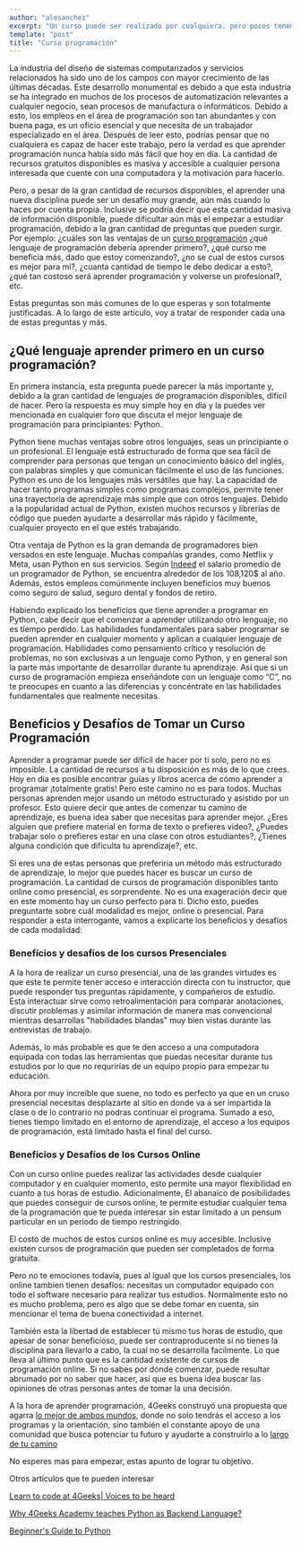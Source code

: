 ```yaml
---
author: "alesanchez"
excerpt: "Un curso puede ser realizado por cualquiera, pero pocos tenemos la noción de saber cual nos conviene, cual nos sirve y cual necesitamos"
template: "post" 
title: "Curso programación"
--- 
```


La industria del diseño de sistemas computarizados y servicios relacionados ha sido uno de los campos con mayor crecimiento de las últimas décadas. Este desarrollo monumental es debido a que esta industria se ha integrado en muchos de los procesos de automatización relevantes a cualquier negocio, sean procesos de manufactura o informáticos. Debido a esto, los empleos en el área de programación son tan abundantes y con buena paga, es un oficio esencial y que necesita de un trabajador especializado en el área. Después de leer esto, podrías pensar que no cualquiera es capaz de hacer este trabajo, pero la verdad es que aprender programación nunca había sido más fácil que hoy en día. La cantidad de recursos gratuitos disponibles es masiva y accesible a cualquier persona interesada que cuente con una computadora y la motivación para hacerlo. 

Pero, a pesar de la gran cantidad de recursos disponibles, el aprender una nueva disciplina puede ser un desafío muy grande, aún más cuando lo haces por cuenta propia. Inclusive se podría decir que esta cantidad masiva de información disponible, puede dificultar aún más el empezar a estudiar programación, debido a la gran cantidad de preguntas que pueden surgir. Por ejemplo: ¿cuáles son las ventajas de un [curso programación](https://4geeksacademy.com/es/curso-de-programacion-desde-cero) ¿qué lenguaje de programación debería aprender primero?, ¿qué curso me beneficia más, dado que estoy comenzando?, ¿no se cual de estos cursos es mejor para mi?, ¿cuanta cantidad de tiempo le debo dedicar a esto?, ¿qué tan costoso será aprender programación y volverse un profesional?, etc.

Estas preguntas son más comunes de lo que esperas y son totalmente justificadas. A lo largo de este artículo, voy a tratar de responder cada una de estas preguntas y más. 

## ¿Qué lenguaje aprender primero en un curso programación?

En primera instancia, esta pregunta puede parecer la más importante y, debido a la gran cantidad de lenguajes de programación disponibles, difícil de hacer. Pero la respuesta es muy simple hoy en día y la puedes ver mencionada en cualquier foro que discuta el mejor lenguaje de programación para principiantes: Python. 

Python tiene muchas ventajas sobre otros lenguajes, seas un principiante o un profesional. El lenguaje está estructurado de forma que sea fácil de comprender para personas que tengan un conocimiento básico del inglés, con palabras simples y que comunican fácilmente el uso de las funciones. Python es uno de los lenguajes más versátiles que hay. La capacidad de hacer tanto programas simples como programas complejos, permite tener una trayectoria de aprendizaje más simple que con otros lenguajes. Debido a la popularidad actual de Python, existen muchos recursos y librerías de código que pueden ayudarte a desarrollar más rápido y fácilmente, cualquier proyecto en el que estés trabajando.

Otra ventaja de Python es la gran demanda de programadores bien versados en este lenguaje. Muchas compañías grandes, como Netflix y Meta, usan Python en sus servicios. Según [Indeed](https://www.indeed.com/career/python-developer/salaries?from=top_sb) el salario promedio de un programador de Python, se encuentra alrededor de los 108,120$ al año. Además, estos empleos comúnmente incluyen beneficios muy buenos como seguro de salud, seguro dental y fondos de retiro.

Habiendo explicado los beneficios que tiene aprender a programar en Python, cabe decir que el comenzar a aprender utilizando otro lenguaje, no es tiempo perdido. Las habilidades fundamentales para saber programar se pueden aprender en cualquier momento y aplican a cualquier lenguaje de programación. Habilidades como pensamiento crítico y resolución de problemas, no son exclusivas a un lenguaje como Python, y en general son la parte más importante de desarrollar durante tu aprendizaje. Así que si un curso de programación empieza enseñándote con un lenguaje como “C”, no te preocupes en cuanto a las diferencias y concéntrate en las habilidades fundamentales que realmente necesitas. 

## Beneficios y Desafíos de Tomar un Curso Programación

Aprender a programar puede ser difícil de hacer por ti solo, pero no es imposible. La cantidad de recursos a tu disposición es más de lo que crees. Hoy en día es posible encontrar guías y libros acerca de cómo aprender a programar ¡totalmente gratis! Pero este camino no es para todos. Muchas personas aprenden mejor usando un método estructurado y asistido por un profesor. Esto quiere decir que antes de comenzar tu camino de aprendizaje, es buena idea saber que necesitas para aprender mejor. ¿Eres alguien que prefiere material en forma de texto o prefieres video?, ¿Puedes trabajar solo o prefieres estar en una clase con otros estudiantes?, ¿Tienes alguna condición que dificulta tu aprendizaje?, etc.

Si eres una de estas personas que preferiría un método más estructurado de aprendizaje, lo mejor que puedes hacer es buscar un curso de programación. La cantidad de cursos de programación disponibles tanto online como presencial, es sorprendente. No es una exageración decir que en este momento hay un curso perfecto para tí. Dicho esto, puedes preguntarte sobre cuál modalidad es mejor, online o presencial. Para responder a esta interrogante, vamos a explicarte los beneficios y desafíos de cada modalidad:

 ### Benefícios y desafios de los cursos Presenciales

A la hora de realizar un curso presencial, una de las grandes virtudes es que este te permite tener acceso e interacción directa con tu instructor, que puede responder tus preguntas rápidamente, y compañeros de estudio. Esta interactuar sirve como retroalimentación para comparar anotaciones, discutir problemas y asimilar información de manera mas convencional mientras desarrollas "habilidades blandas" muy bien vistas durante las entrevistas de trabajo.

Además, lo más probable es que te den acceso a una computadora equipada con todas las herramientas que puedas necesitar durante tus estudios por lo que no requrirías de un equipo propio para empezar tu educación.

Ahora por muy increíble que suene, no todo es perfecto ya que en un cruso presencial necesitas desplazarte al sitio en donde va a ser impartida la clase o de lo contrario no podras continuar el programa. Sumado a eso, tienes tiempo limitado en el entorno de aprendizaje, el acceso a los equipos de programación, está limitado hasta el final del curso.

### Beneficios y Desafíos de los Cursos Online

Con un curso online puedes realizar las actividades desde cualquier computador y en cualquier momento, esto permite una mayor flexibilidad en cuanto a tus horas de estudio. Adicionalmente, El abanaico de posibilidades que puedes conseguir de cursos online, te permite estudiar cualquier tema de la programación que te pueda interesar sin estar limitado a un pensum particular en un periodo de tiempo restringido.
 
El costo de muchos de estos cursos online es muy accesible. Inclusive existen cursos de programación que pueden ser completados de forma gratuita.

Pero no te emociones todavía, pues al igual que los cursos presenciales, los online tambien tienen desafíos: necesitas un computador equipado con todo el software necesario para realizar tus estudios. Normalmente esto no es mucho problema, pero es algo que se debe tomar en cuenta, sin mencionar el tema de buena conectividad a internet.

También esta la libertad de establecer tú mismo tus horas de estudio, que apesar de sonar beneficioso, puede ser contraproducente si no tienes la disciplina para llevarlo a cabo, la cual no se desarrolla facilmente. Lo que lleva al último punto que es la cantidad existente de cursos de programación online. Si no sabes por dónde comenzar, puede resultar abrumado por no saber que hacer, así que es buena idea buscar las opiniones de otras personas antes de tomar la una decisión.

A la hora de aprender programación, 4Geeks construyó una propuesta que agarra [lo mejor de ambos mundos](https://4geeksacademy.com/us/geekpal-support), donde no solo tendrás el acceso a los programas y la orientación, sino también el constante apoyo de una comunidad que busca potenciar tu futuro y ayudarte a construirlo a lo [largo de tu camino](https://4geeksacademy.com/us/geekforce-career-support)

No esperes mas para empezar, estas apunto de lograr tu objetivo.

Otros artículos que te pueden interesar

[Learn to code at 4Geeks| Voices to be heard](https://4geeksacademy.com/us/coding-bootcamps/student-testimonials)

[Why 4Geeks Academy teaches Python as Backend Language?](https://4geeksacademy.com/us/coding-bootcamps/why-we-teach-python-4geeks)

[Beginner's Guide to Python](https://wiki.python.org/moin/BeginnersGuide)
